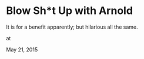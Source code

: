 # Blow Sh*t Up with Arnold



It is for a benefit apparently; but hilarious all the same. 








at

May 21, 2015















